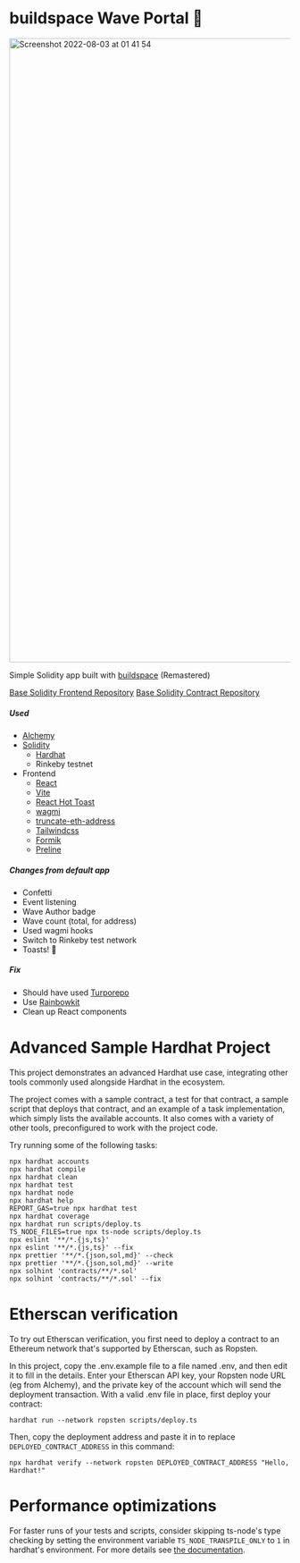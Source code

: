 # buildspace Wave Portal 👋

<img width="1117" alt="Screenshot 2022-08-03 at 01 41 54" src="https://user-images.githubusercontent.com/36774784/182478528-97ed1a41-d11e-4e53-a59c-58f4b587dcd5.png">

Simple Solidity app built with [buildspace](https://buildspace.so/p/build-solidity-web3-app/) (Remastered)

[Base Solidity Frontend Repository](https://github.com/Fecony/web3-ui)
[Base Solidity Contract Repository](https://github.com/Fecony/web3-solidity)

##### Used

- [Alchemy](https://www.alchemy.com/)
- [Solidity](https://soliditylang.org/)
  - [Hardhat](https://hardhat.org/)
  - Rinkeby testnet
- Frontend
  - [React](https://reactjs.org/)
  - [Vite](https://vitejs.dev/)
  - [React Hot Toast](https://react-hot-toast.com/)
  - [wagmi](https://wagmi.sh/)
  - [truncate-eth-address](https://github.com/gpxl-dev/truncate-eth-address)
  - [Tailwindcss](https://tailwindcss.com/)
  - [Formik](https://formik.org/)
  - [Preline](https://preline.co/)

##### Changes from default app
- Confetti 
- Event listening
- Wave Author badge
- Wave count (total, for address)
- Used wagmi hooks
- Switch to Rinkeby test network
- Toasts! 🍞

##### Fix
- Should have used [Turporepo](https://turborepo.org/)
- Use [Rainbowkit](https://www.rainbowkit.com/)
- Clean up React components

# Advanced Sample Hardhat Project

This project demonstrates an advanced Hardhat use case, integrating other tools commonly used alongside Hardhat in the ecosystem.

The project comes with a sample contract, a test for that contract, a sample script that deploys that contract, and an example of a task implementation, which simply lists the available accounts. It also comes with a variety of other tools, preconfigured to work with the project code.

Try running some of the following tasks:

```shell
npx hardhat accounts
npx hardhat compile
npx hardhat clean
npx hardhat test
npx hardhat node
npx hardhat help
REPORT_GAS=true npx hardhat test
npx hardhat coverage
npx hardhat run scripts/deploy.ts
TS_NODE_FILES=true npx ts-node scripts/deploy.ts
npx eslint '**/*.{js,ts}'
npx eslint '**/*.{js,ts}' --fix
npx prettier '**/*.{json,sol,md}' --check
npx prettier '**/*.{json,sol,md}' --write
npx solhint 'contracts/**/*.sol'
npx solhint 'contracts/**/*.sol' --fix
```

# Etherscan verification

To try out Etherscan verification, you first need to deploy a contract to an Ethereum network that's supported by Etherscan, such as Ropsten.

In this project, copy the .env.example file to a file named .env, and then edit it to fill in the details. Enter your Etherscan API key, your Ropsten node URL (eg from Alchemy), and the private key of the account which will send the deployment transaction. With a valid .env file in place, first deploy your contract:

```shell
hardhat run --network ropsten scripts/deploy.ts
```

Then, copy the deployment address and paste it in to replace `DEPLOYED_CONTRACT_ADDRESS` in this command:

```shell
npx hardhat verify --network ropsten DEPLOYED_CONTRACT_ADDRESS "Hello, Hardhat!"
```

# Performance optimizations

For faster runs of your tests and scripts, consider skipping ts-node's type checking by setting the environment variable `TS_NODE_TRANSPILE_ONLY` to `1` in hardhat's environment. For more details see [the documentation](https://hardhat.org/guides/typescript.html#performance-optimizations).
